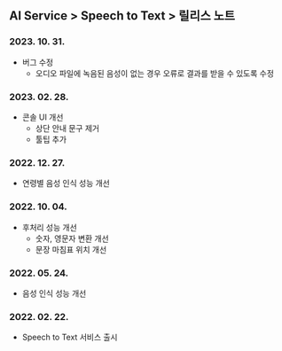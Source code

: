 ## AI Service > Speech to Text > 릴리스 노트

### 2023. 10. 31.

* 버그 수정
    * 오디오 파일에 녹음된 음성이 없는 경우 오류로 결과를 받을 수 있도록 수정

### 2023. 02. 28.

* 콘솔 UI 개선
    * 상단 안내 문구 제거
    * 툴팁 추가

### 2022. 12. 27.

* 연령별 음성 인식 성능 개선

### 2022. 10. 04.

* 후처리 성능 개선
    * 숫자, 영문자 변환 개선
    * 문장 마침표 위치 개선

### 2022. 05. 24.

* 음성 인식 성능 개선

### 2022. 02. 22.

* Speech to Text 서비스 출시
